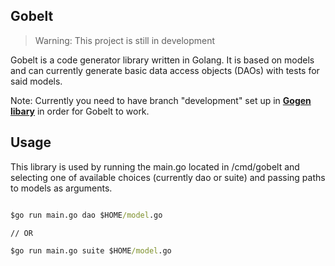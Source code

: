 ## Gobelt

> Warning: This project is still in development

Gobelt is a code generator library written in Golang. It is based on models and can currently generate basic data access objects (DAOs) with tests for said models.

Note: Currently you need to have branch "development" set up in [**Gogen libary**](https://github.com/flowup/gogen) in order for Gobelt to work.


## Usage
This library is used by running the main.go located in /cmd/gobelt and selecting one of available choices (currently dao or suite) and passing paths to models as arguments.

```cmd

$go run main.go dao $HOME/model.go

// OR

$go run main.go suite $HOME/model.go